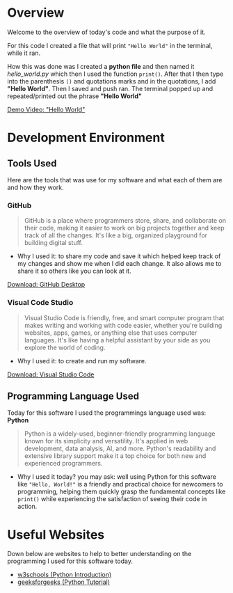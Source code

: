 # Overview
Welcome to the overview of today's code and what the purpose of it. 

For this code I created a file that will print `"Hello World"` in the terminal, while it ran. 

How this was done was I created a **python file** and then named it *hello_world.py* which then I used the function `print()`. After that I then type into the parenthesis `()` and quotations marks and in the quotations, I add **"Hello World"**. Then I saved and push ran. The terminal popped up and repeated/printed out the phrase **"Hello World"**

[Demo Video: "Hello World" ](https://youtu.be/EWGz1rgFPsw) 

# Development Environment

## Tools Used
Here are the tools that was use for my software and what each of them are and how they work.  
### GitHub
>GitHub is a place where programmers store, share, and collaborate on their code, making it easier to work on big projects together and keep track of all the changes. It's like a big, organized playground for building digital stuff.

- Why I used it: to share my code and save it which helped keep track of my changes and show me when I did each change. It also allows me to share it so others like you can look at it. 

[Download: GitHub Desktop](https://desktop.github.com/)


### Visual Code Studio
>Visual Studio Code is friendly, free, and smart computer program that makes writing and working with code easier, whether you're building websites, apps, games, or anything else that uses computer languages. It's like having a helpful assistant by your side as you explore the world of coding.

- Why I used it: to create and run my software.

[Download: Visual Studio Code](https://code.visualstudio.com/download)

## Programming Language Used
Today for this software I used the programmings language used was:  
**Python**
>Python is a widely-used, beginner-friendly programming language known for its simplicity and versatility. It's applied in web development, data analysis, AI, and more. Python's readability and extensive library support make it a top choice for both new and experienced programmers.

- Why I used it today? you may ask: well using Python for this software like `"Hello, World!"` is a friendly and practical choice for newcomers to programming, helping them quickly grasp the fundamental concepts like `print()` while experiencing the satisfaction of seeing their code in action. 

# Useful Websites
Down below are websites to help to better understanding on the programming I used for this software today. 
* [w3schools (Python Introduction)](https://www.w3schools.com/python/python_intro.asp)
* [geeksforgeeks (Python Tutorial)](https://www.geeksforgeeks.org/python-programming-language/)
